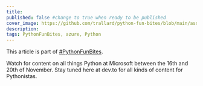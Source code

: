 ```yaml
---
title:
published: false #change to true when ready to be published
cover_image: https://github.com/trallard/python-fun-bites/blob/main/assets/python-bites-banner.png?raw=true
description:
tags: PythonFunBites, azure, Python
---
```


<!-- Keep this preamble -->
This article is part of [#PythonFunBites](http://aka.ms/PythonFunBites).




<!-- Keep this Footer -->
Watch for content on all things Python at Microsoft between the 16th and 20th of November. Stay tuned here at dev.to for all kinds of content for Pythonistas.